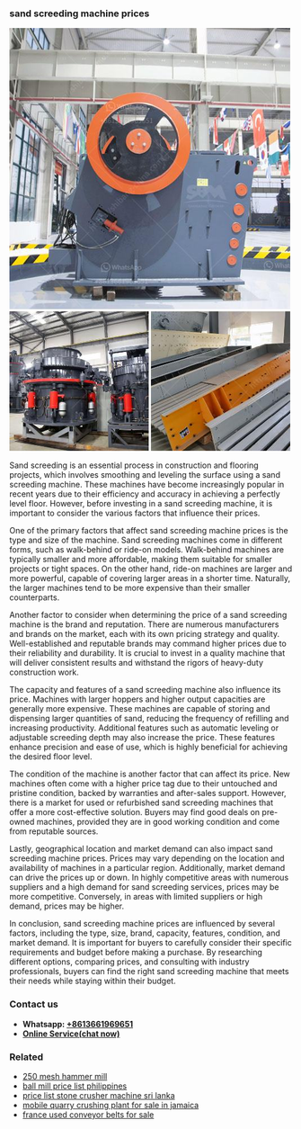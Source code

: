 <h3>sand screeding machine prices</h3><img src='1708408558.jpg' alt=''><p>Sand screeding is an essential process in construction and flooring projects, which involves smoothing and leveling the surface using a sand screeding machine. These machines have become increasingly popular in recent years due to their efficiency and accuracy in achieving a perfectly level floor. However, before investing in a sand screeding machine, it is important to consider the various factors that influence their prices.</p><p>One of the primary factors that affect sand screeding machine prices is the type and size of the machine. Sand screeding machines come in different forms, such as walk-behind or ride-on models. Walk-behind machines are typically smaller and more affordable, making them suitable for smaller projects or tight spaces. On the other hand, ride-on machines are larger and more powerful, capable of covering larger areas in a shorter time. Naturally, the larger machines tend to be more expensive than their smaller counterparts.</p><p>Another factor to consider when determining the price of a sand screeding machine is the brand and reputation. There are numerous manufacturers and brands on the market, each with its own pricing strategy and quality. Well-established and reputable brands may command higher prices due to their reliability and durability. It is crucial to invest in a quality machine that will deliver consistent results and withstand the rigors of heavy-duty construction work.</p><p>The capacity and features of a sand screeding machine also influence its price. Machines with larger hoppers and higher output capacities are generally more expensive. These machines are capable of storing and dispensing larger quantities of sand, reducing the frequency of refilling and increasing productivity. Additional features such as automatic leveling or adjustable screeding depth may also increase the price. These features enhance precision and ease of use, which is highly beneficial for achieving the desired floor level.</p><p>The condition of the machine is another factor that can affect its price. New machines often come with a higher price tag due to their untouched and pristine condition, backed by warranties and after-sales support. However, there is a market for used or refurbished sand screeding machines that offer a more cost-effective solution. Buyers may find good deals on pre-owned machines, provided they are in good working condition and come from reputable sources.</p><p>Lastly, geographical location and market demand can also impact sand screeding machine prices. Prices may vary depending on the location and availability of machines in a particular region. Additionally, market demand can drive the prices up or down. In highly competitive areas with numerous suppliers and a high demand for sand screeding services, prices may be more competitive. Conversely, in areas with limited suppliers or high demand, prices may be higher.</p><p>In conclusion, sand screeding machine prices are influenced by several factors, including the type, size, brand, capacity, features, condition, and market demand. It is important for buyers to carefully consider their specific requirements and budget before making a purchase. By researching different options, comparing prices, and consulting with industry professionals, buyers can find the right sand screeding machine that meets their needs while staying within their budget.</p><h3>Contact us</h3><ul><li><strong>Whatsapp:&nbsp;<a href="https://wa.me/8613661969651">+8613661969651</a></strong></li><li><a href="https://swt.shibang-china.com/?git&amp;zhl&amp;sand screeding machine prices"><strong>Online Service(chat now)</strong></a></li></ul><h3>Related</h3><ul><li><a href='250 mesh hammer mill.md'>250 mesh hammer mill</a></li><li><a href='ball mill price list philippines.md'>ball mill price list philippines</a></li><li><a href='price list stone crusher machine sri lanka.md'>price list stone crusher machine sri lanka</a></li><li><a href='mobile quarry crushing plant for sale in jamaica.md'>mobile quarry crushing plant for sale in jamaica</a></li><li><a href='france used conveyor belts for sale.md'>france used conveyor belts for sale</a></li></ul>